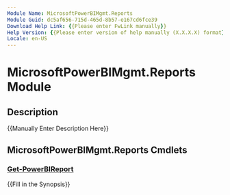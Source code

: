 ```yaml
---
Module Name: MicrosoftPowerBIMgmt.Reports
Module Guid: dc5af656-715d-465d-8b57-e167cd6fce39
Download Help Link: {{Please enter FwLink manually}}
Help Version: {{Please enter version of help manually (X.X.X.X) format}}
Locale: en-US
---
```


# MicrosoftPowerBIMgmt.Reports Module
## Description
{{Manually Enter Description Here}}

## MicrosoftPowerBIMgmt.Reports Cmdlets
### [Get-PowerBIReport](Get-PowerBIReport.md)
{{Fill in the Synopsis}}

